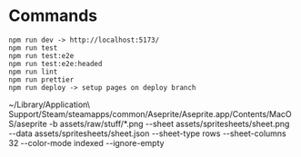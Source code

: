 # Commands

```
npm run dev -> http://localhost:5173/
npm run test
npm run test:e2e
npm run test:e2e:headed
npm run lint
npm run prettier
npm run deploy -> setup pages on deploy branch
```


~/Library/Application\ Support/Steam/steamapps/common/Aseprite/Aseprite.app/Contents/MacOS/aseprite  -b assets/raw/stuff/*.png   --sheet assets/spritesheets/sheet.png   --data assets/spritesheets/sheet.json     --sheet-type rows --sheet-columns 32 --color-mode indexed --ignore-empty 
